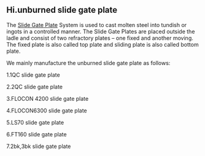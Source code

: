 ## Hi.unburned slide gate plate

The [Slide Gate Plate](https://hyrefr.com/product/unburned-slide-gate-plate/) System is used to cast molten steel into tundish or ingots in a controlled manner. The Slide Gate Plates are placed outside the ladle and consist of two refractory plates – one fixed and another moving. The fixed plate is also called top plate and sliding plate is also called bottom plate.

We mainly manufacture the unburned slide gate plate as follows:

1.1QC slide gate plate

2.2QC slide gate plate

3.FLOCON 4200 slide gate plate

4.FLOCON6300 slide gate plate

5.LS70 slide gate plate

6.FT160 slide gate plate

7.2bk,3bk slide gate plate

